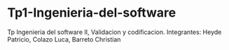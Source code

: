 # Tp1-Ingenieria-del-software
Tp Ingenieria del software II, Validacion y codificacion. Integrantes: Heyde Patricio, Colazo Luca, Barreto Christian


